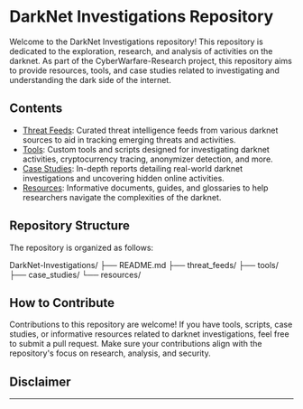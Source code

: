 # DarkNet Investigations Repository

Welcome to the DarkNet Investigations repository! This repository is dedicated to the exploration, research, and analysis of activities on the darknet. As part of the CyberWarfare-Research project, this repository aims to provide resources, tools, and case studies related to investigating and understanding the dark side of the internet.

## Contents

- [Threat Feeds](threat_feeds/): Curated threat intelligence feeds from various darknet sources to aid in tracking emerging threats and activities.
- [Tools](tools/): Custom tools and scripts designed for investigating darknet activities, cryptocurrency tracing, anonymizer detection, and more.
- [Case Studies](case_studies/): In-depth reports detailing real-world darknet investigations and uncovering hidden online activities.
- [Resources](resources/): Informative documents, guides, and glossaries to help researchers navigate the complexities of the darknet.

## Repository Structure

The repository is organized as follows:

DarkNet-Investigations/
├── README.md
├── threat_feeds/
├── tools/
├── case_studies/
└── resources/


## How to Contribute

Contributions to this repository are welcome! If you have tools, scripts, case studies, or informative resources related to darknet investigations, feel free to submit a pull request. Make sure your contributions align with the repository's focus on research, analysis, and security.

## Disclaimer


---




